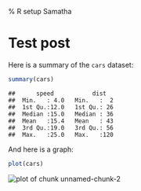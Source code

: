 % R setup Samatha

# Test post

Here is a summary of the `cars` dataset:


```r
summary(cars)
```

```
##      speed           dist    
##  Min.   : 4.0   Min.   :  2  
##  1st Qu.:12.0   1st Qu.: 26  
##  Median :15.0   Median : 36  
##  Mean   :15.4   Mean   : 43  
##  3rd Qu.:19.0   3rd Qu.: 56  
##  Max.   :25.0   Max.   :120
```


And here is a graph:


```r
plot(cars)
```

![plot of chunk unnamed-chunk-2](/mlab/data/rmflight/Documents/researchBlog//researchBlog/img/unnamed-chunk-2.png) 


